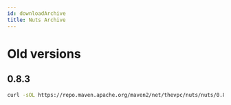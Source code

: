 ```yaml
---
id: downloadArchive
title: Nuts Archive
---
```


# Old versions

## 0.8.3

```bash
curl -sOL https://repo.maven.apache.org/maven2/net/thevpc/nuts/nuts/0.8.3/nuts-0.8.3.jar -o nuts.jar && java -jar nuts.jar -Zy
```
